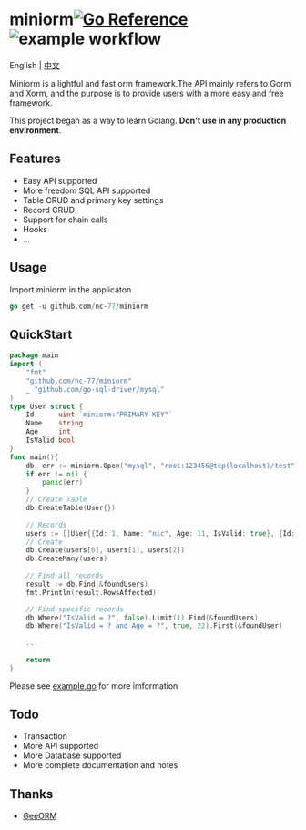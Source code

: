 # miniorm[![Go Reference](https://pkg.go.dev/badge/github.com/nc-77/miniorm.svg)](https://pkg.go.dev/github.com/nc-77/miniorm)![example workflow](https://github.com/nc-77/miniorm/actions/workflows/go.yml/badge.svg)

English | [中文](https://github.com/nc-77/miniorm/blob/main/README-zh.md)

Miniorm is a lightful and fast orm framework.The API mainly refers to Gorm and Xorm, and the purpose is to provide users with a more easy and free framework.

This project began as a way to learn Golang. **Don't use in any production environment**.

## Features

- Easy API supported
- More freedom SQL API supported
- Table CRUD and primary key settings
- Record CRUD
- Support for chain calls
- Hooks
- ...

## Usage

Import miniorm in the applicaton

```go
go get -u github.com/nc-77/miniorm
```

## QuickStart

```go
package main
import (
	"fmt"
	"github.com/nc-77/miniorm"
	_ "github.com/go-sql-driver/mysql" 
)
type User struct {
	Id      uint `miniorm:"PRIMARY KEY"`
	Name    string
	Age     int
	IsValid bool
}
func main(){
    db, err := miniorm.Open("mysql", "root:123456@tcp(localhost)/test")
	if err != nil {
		panic(err)
	}
    // Create Table
	db.CreateTable(User{})
    
    // Records
	users := []User{{Id: 1, Name: "nic", Age: 11, IsValid: true}, {Id: 2, Name: "nc-77", Age: 22, IsValid: true}, {Id: 3, Name: "nc-77", Age: 11, IsValid: false}}
	// Create
	db.Create(users[0], users[1], users[2])
	db.CreateMany(users)
    
    // Find all records
	result := db.Find(&foundUsers)
	fmt.Println(result.RowsAffected)

	// Find specific records
	db.Where("IsValid = ?", false).Limit(1).Find(&foundUsers)
	db.Where("IsValid = ? and Age = ?", true, 22).First(&foundUser)
    
    ...
    
    return 
}
```

Please see [example.go](https://github.com/nc-77/miniorm/blob/main/_example/example.go) for more imformation

## Todo

- Transaction
- More API supported
- More Database supported
- More complete documentation and notes

## Thanks

- [GeeORM](https://geektutu.com/post/geeorm.html)
